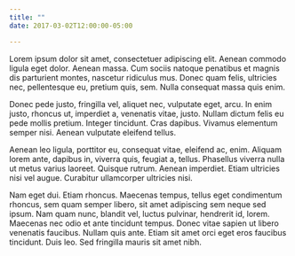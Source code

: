 ```yaml
---
title: ""
date: 2017-03-02T12:00:00-05:00

---
```

Lorem ipsum dolor sit amet, consectetuer adipiscing elit. Aenean commodo ligula 
eget dolor. Aenean massa. Cum sociis natoque penatibus et magnis dis parturient 
montes, nascetur ridiculus mus. Donec quam felis, ultricies nec, pellentesque 
eu, pretium quis, sem. Nulla consequat massa quis enim.

Donec pede justo, fringilla vel, aliquet nec, vulputate eget, arcu. In enim 
justo, rhoncus ut, imperdiet a, venenatis vitae, justo. Nullam dictum felis eu 
pede mollis pretium. Integer tincidunt. Cras dapibus. Vivamus elementum semper 
nisi. Aenean vulputate eleifend tellus.

Aenean leo ligula, porttitor eu, consequat vitae, eleifend ac, enim. Aliquam 
lorem ante, dapibus in, viverra quis, feugiat a, tellus. Phasellus viverra nulla 
ut metus varius laoreet. Quisque rutrum. Aenean imperdiet. Etiam ultricies nisi 
vel augue. Curabitur ullamcorper ultricies nisi.

Nam eget dui. Etiam rhoncus. Maecenas tempus, tellus eget condimentum rhoncus, 
sem quam semper libero, sit amet adipiscing sem neque sed ipsum. Nam quam nunc, 
blandit vel, luctus pulvinar, hendrerit id, lorem. Maecenas nec odio et ante 
tincidunt tempus. Donec vitae sapien ut libero venenatis faucibus. Nullam quis 
ante. Etiam sit amet orci eget eros faucibus tincidunt. Duis leo. Sed fringilla 
mauris sit amet nibh. 
